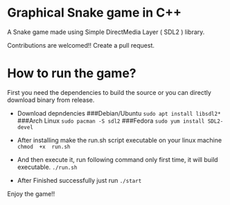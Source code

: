 # Graphical Snake game in C++ 

A Snake game made using Simple DirectMedia Layer ( SDL2 ) library.

Contributions are welcomed!! Create a pull request.

# How to run the game?
First you need the dependencies to build the source or you can directly download binary from release.


- Download depndencies
###Debian/Ubuntu
`sudo apt install libsdl2*`
###Arch Linux
`sudo pacman -S sdl2`
###Fedora
`sudo yum install SDL2-devel`

- After installing make the run.sh script executable on your linux machine
`chmod  +x  run.sh`
- And then execute it, run following command only first time, it will build executable.
`./run.sh`
- After Finished successfully just run 
`./start`

Enjoy the game!!
